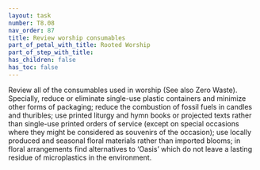 ```yaml
---
layout: task
number: T8.08
nav_order: 87
title: Review worship consumables
part_of_petal_with_title: Rooted Worship
part_of_step_with_title: 
has_children: false
has_toc: false
---
```


Review all of the consumables used in worship (See also Zero Waste). Specially, reduce or eliminate single-use plastic containers and minimize other forms of packaging; reduce the combustion of fossil fuels in candles and thuribles; use printed liturgy and hymn books or projected texts rather than single-use printed orders of service (except on special occasions where they might be considered as souvenirs of the occasion); use locally produced and seasonal floral materials rather than imported blooms; in floral arrangements find alternatives to ‘Oasis’ which do not leave a lasting residue of microplastics in the environment.
